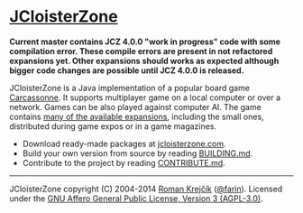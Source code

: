# [JCloisterZone](http://jcloisterzone.com/)

**Current master contains JCZ 4.0.0 "work in progress" code with some compilation error.
These compile errors are present in not refactored expansions yet. Other expansions should works
as expected although bigger code changes are possible until JCZ 4.0.0 is released.**


JCloisterZone is a Java implementation of a popular board game [Carcassonne](https://en.wikipedia.org/wiki/Carcassonne_(board_game)).
It supports multiplayer game on a local computer or over a network.
Games can be also played against computer AI.
The game contains [many of the available expansions](http://www.boardgamegeek.com/boardgame/822/carcassonne), including the small ones, distributed during game expos or in a game magazines.


- Download ready-made packages at [jcloisterzone.com](http://jcloisterzone.com/).
- Build your own version from source by reading [BUILDING.md](./BUILDING.md).
- Contribute to the project by reading [CONTRIBUTE.md](./CONTRIBUTE.md).


---

JCloisterZone copyright (C) 2004-2014 [Roman Krejčík](http://farin.cz) ([@farin](https://github.com/farin/)). Licensed under the [GNU Affero General Public License, Version 3 (AGPL-3.0)](https://www.gnu.org/licenses/agpl-3.0.html).
